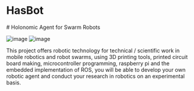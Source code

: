 <h1>HasBot</h1>
# Holonomic Agent for Swarm Robots  

![image](https://user-images.githubusercontent.com/47896432/69591666-25cd9400-0fd2-11ea-8416-6f8bfb5f081f.png) ![image](https://user-images.githubusercontent.com/47896432/69591175-ab504480-0fd0-11ea-98ff-22b645877178.png) 

This project offers robotic technology for technical / scientific work in mobile robotics and robot swarms, using 3D printing tools, printed circuit board making, microcontroller programming, raspberry pi and the embedded implementation of ROS, you will be able to develop your own robotic agent and conduct your research in robotics on an experimental basis.
